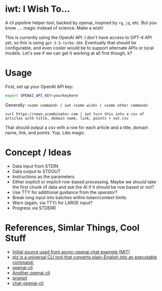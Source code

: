 # iwt: I Wish To...

A cli pipeline helper tool, backed by openai, inspired by `rg`, `jq`, etc. But you know .... magic instead of science. Make a wish!

This is currently using the OpenAI API. I don't have access to GPT-4 API yet, so this is using `gpt-3.5-turbo-16k`. Eventually that should be configurable, and even cooler would be to support alternate APIs or local models. Let's see if we can get it working at all first though, k?

# Usage

First, set up your OpenAI API key:

```sh
export OPENAI_API_KEY=yourkeyhere
```

Generally: `<some command> | iwt <some wish> | <some other command>`

```
curl https://news.ycombinator.com | iwt turn this into a csv of articles with title, domain name, link, points > out.csv
```

That should output a csv with a row for each article and a title, domain name, link, and points. Yup. Like magic.

# Concept / Ideas

* Data input from STDIN
* Data output to STDOUT
* Instructions as the parameters
* Either explicit or implicit row-based processing. Maybe we should take the first chunk of data and ask the AI if it should be row based or not?
* Use TTY for additional guidance from the operator?
* Break long input into batches within token/context limits
* Warn (again, via TTY) for LARGE input?
* Progress via STDERR

# References, Simlar Things, Cool Stuff

* [Initial source used from async-openai chat example (MIT)](https://github.com/64bit/async-openai)
* [plz is a universal CLI tool that converts plain-English into an executable command.](https://plz.software/)
* [openai-cli](https://github.com/peterdemin/openai-cli)
* [Another openai-cli](https://github.com/levitatingbusinessman/openai-cli)
* [prompt](https://github.com/raiyanyahya/prompt)
* [chat-openai-cli](https://github.com/maurobonfietti/chat-open-ai-cli)
